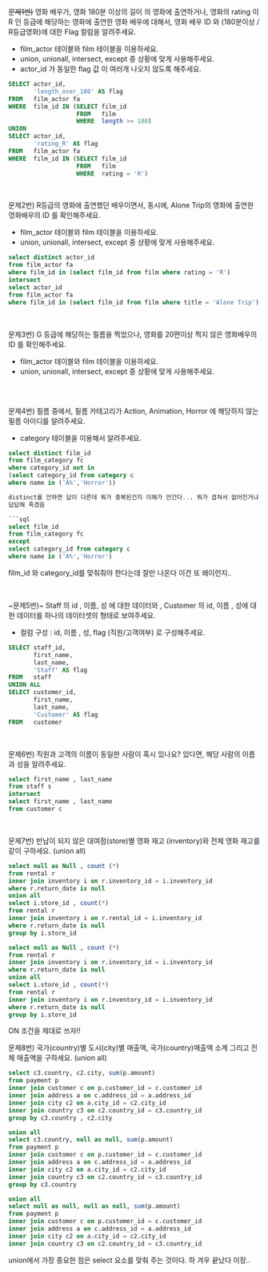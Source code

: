 ~~문제1번)~~ 영화 배우가,  영화 180분 이상의 길이 의 영화에 출연하거나, 영화의 rating 이 R 인 등급에 해당하는 영화에 출연한  영화 배우에 대해서,  영화 배우 ID 와 (180분이상 / R등급영화)에 대한 Flag 컬럼을 알려주세요.

- film_actor 테이블와 film 테이블을 이용하세요.
- union, unionall, intersect, except 중 상황에 맞게 사용해주세요.
- actor_id 가 동일한 flag 값 이 여러개 나오지 않도록 해주세요.

```sql
SELECT actor_id,
       'length_over_180' AS flag
FROM   film_actor fa
WHERE  film_id IN (SELECT film_id
                   FROM   film
                   WHERE  length >= 180)
UNION
SELECT actor_id,
       'rating_R' AS flag
FROM   film_actor fa
WHERE  film_id IN (SELECT film_id
                   FROM   film
                   WHERE  rating = 'R')
```
</br>

문제2번) R등급의 영화에 출연했던 배우이면서, 동시에, Alone Trip의 영화에 출연한  영화배우의 ID 를 확인해주세요.

- film_actor 테이블와 film 테이블을 이용하세요.
- union, unionall, intersect, except 중 상황에 맞게 사용해주세요.


```sql
select distinct actor_id 
from film_actor fa
where film_id in (select film_id from film where rating = 'R')
intersect
select actor_id
from film_actor fa
where film_id in (select film_id from film where title = 'Alone Trip')

```
</br>

문제3번) G 등급에 해당하는 필름을 찍었으나,   영화를 20편이상 찍지 않은 영화배우의 ID 를 확인해주세요.

- film_actor 테이블와 film 테이블을 이용하세요.
- union, unionall, intersect, except 중 상황에 맞게 사용해주세요.


```sql
```
</br>

문제4번) 필름 중에서,  필름 카테고리가 Action, Animation, Horror 에 해당하지 않는 필름 아이디를 알려주세요.

- category 테이블을 이용해서 알려주세요.

```sql
select distinct film_id
from film_category fc 
where category_id not in 
(select category_id from category c
where name in ('A%','Horror'))                                                                                                                                                 ```

distinct를 안하면 답이 다른데 뭐가 중복된건지 이해가 안간다... 뭐가 겹쳐서 없어진거냐 ㅠㅠ
답답해 죽겠음

```sql
select film_id
from film_category fc
except
select category_id from category c
where name in ('A%','Horror')
```

film_id 와 category_id를 맞춰줘야 한다는데 잘만 나온다 이건 또 왜이런지..

</br>

~문제5번)~ Staff  의  id , 이름, 성 에 대한 데이터와 , Customer 의 id, 이름 , 성에 대한 데이터를  하나의  데이터셋의 형태로 보여주세요.

- 컬럼 구성 : id, 이름 , 성, flag (직원/고객여부) 로 구성해주세요.


```sql
SELECT staff_id,
       first_name,
       last_name,
       'Staff' AS flag
FROM   staff
UNION ALL
SELECT customer_id,
       first_name,
       last_name,
       'Customer' AS flag
FROM   customer
```


</br>

문제6번) 직원과  고객의 이름이 동일한 사람이 혹시 있나요? 있다면, 해당 사람의 이름과 성을 알려주세요.
```sql
select first_name , last_name 
from staff s 
intersect
select first_name , last_name 
from customer c


```
</br>

문제7번) 반납이 되지 않은 대여점(store)별 영화 재고 (inventory)와 전체 영화 재고를 같이 구하세요. (union all)

```sql
select null as Null , count (*)
from rental r
inner join inventory i on r.inventory_id = i.inventory_id 
where r.return_date is null
union all 
select i.store_id , count(*)
from rental r
inner join inventory i on r.rental_id = i.inventory_id 
where r.return_date is null
group by i.store_id 
```
```sql
select null as Null , count (*)
from rental r
inner join inventory i on r.inventory_id = i.inventory_id 
where r.return_date is null
union all 
select i.store_id , count(*)
from rental r
inner join inventory i on r.inventory_id = i.inventory_id 
where r.return_date is null
group by i.store_id 
```
ON 조건을 제대로 쓰자!!
</br>

문제8번) 국가(country)별 도시(city)별 매출액, 국가(country)매출액 소계 그리고 전체 매출액을 구하세요. (union all)


```sql
select c3.country, c2.city, sum(p.amount)
from payment p
inner join customer c on p.customer_id = c.customer_id
inner join address a on c.address_id = a.address_id
inner join city c2 on a.city_id = c2.city_id
inner join country c3 on c2.country_id = c3.country_id
group by c3.country , c2.city

union all 
select c3.country, null as null, sum(p.amount)
from payment p
inner join customer c on p.customer_id = c.customer_id
inner join address a on c.address_id = a.address_id
inner join city c2 on a.city_id = c2.city_id
inner join country c3 on c2.country_id = c3.country_id
group by c3.country

union all
select null as null, null as null, sum(p.amount)
from payment p
inner join customer c on p.customer_id = c.customer_id
inner join address a on c.address_id = a.address_id
inner join city c2 on a.city_id = c2.city_id
inner join country c3 on c2.country_id = c3.country_id
```
union에서 가장 중요한 점은 select 요소를 맞춰 주는 것이다.
하 겨우 끝났다 이장..
</br>
